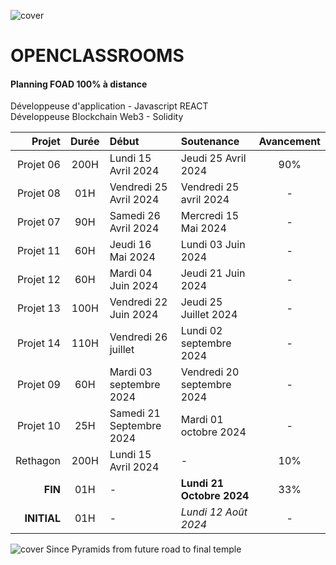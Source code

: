 ![cover](https://kpkfzczpavanzocxzyta.supabase.co/storage/v1/object/public/oc-react/readme-header-oc-react-00-planning.png)

# OPENCLASSROOMS
#### Planning FOAD 100% à distance
Développeuse d'application - Javascript REACT  
Développeuse Blockchain Web3 - Solidity

|Projet|Durée|Début|Soutenance|Avancement 
|---:|:---:|:---|:---|:---:|
|Projet 06 |200H | Lundi 15 Avril 2024 | Jeudi 25 Avril 2024| 90%|
|Projet 08 |01H| Vendredi 25 Avril  2024 | Vendredi 25 avril 2024| -
|Projet 07 |90H| Samedi 26 Avril 2024 | Mercredi 15 Mai 2024 | -
|Projet 11 |60H| Jeudi 16 Mai 2024 | Lundi 03 Juin 2024 | -
|Projet 12 |60H| Mardi 04 Juin 2024 | Jeudi 21 Juin 2024 | -
|Projet 13 |100H| Vendredi 22 Juin 2024 | Jeudi 25 Juillet 2024 | -
|Projet 14 |110H| Vendredi 26 juillet | Lundi 02 septembre 2024 | -
|Projet 09 |60H| Mardi 03 septembre 2024 | Vendredi 20 septembre 2024 | -
|Projet 10 |25H| Samedi 21 Septembre 2024 | Mardi 01 octobre 2024 | -
|Rethagon  |200H|Lundi 15 Avril 2024| - | 10%
| **FIN**| 01H |-|**Lundi 21 Octobre 2024** | 33% 
|**INITIAL**|01H|-| *Lundi 12 Août 2024*|-

![cover](https://kpkfzczpavanzocxzyta.supabase.co/storage/v1/object/public/nephcode-public/githubReadmeSkills.png)
Since Pyramids from future road to final temple

<!-- ∵ ƸӜƷ ∴∵ ƸӜƷ ∴∵ ƸӜƷ ∴∵ ƸӜƷ ∴∵∴∵  ∵ NPƸӜƷL1M ∴ ∴∵∴∵ ƸӜƷ ∴∵ ƸӜƷ ∴∵ ƸӜƷ ∴∵ ƸӜƷ ∴∵ ƸӜƷ ∴ -->